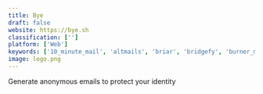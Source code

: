 ```yaml
---
title: Bye
draft: false 
website: https://bye.sh
classification: ['']
platform: ['Web']
keywords: ['10_minute_mail', 'altmails', 'briar', 'bridgefy', 'burner_mail', 'eskiimo', 'idbloc', 'inboxkitten', 'landmark', 'leak', 'maildrop', 'margin', 'protect_iid', 'send_anonymous_email', 'smartmesh', 'tempmail.altmails', 'the_serval_mesh', 'throttle', 'throttle_for_ios', 'omg.lol']
image: logo.png
---
```

Generate anonymous emails to protect your identity